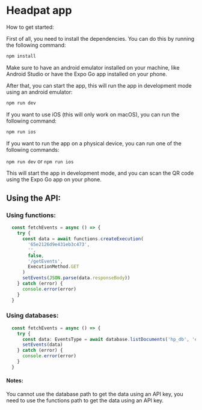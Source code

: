 # Headpat app

How to get started:

First of all, you need to install the dependencies. You can do this by running the following command:

```bash
npm install
```

Make sure to have an android emulator installed on your machine, like Android Studio or have the Expo Go app installed on your phone.

After that, you can start the app, this will run the app in development mode using an android emulator:

```bash
npm run dev
```

If you want to use iOS (this will only work on macOS), you can run the following command:

```bash
npm run ios
```

If you want to run the app on a physical device, you can run one of the following commands:

`npm run dev` or `npm run ios`

This will start the app in development mode, and you can scan the QR code using the Expo Go app on your phone.

## Using the API:

### Using functions:

```ts
  const fetchEvents = async () => {
    try {
      const data = await functions.createExecution(
        '65e2126d9e431eb3c473',
        '',
        false,
        '/getEvents',
        ExecutionMethod.GET
      )
      setEvents(JSON.parse(data.responseBody))
    } catch (error) {
      console.error(error)
    }
  }
```

### Using databases:

```ts
  const fetchEvents = async () => {
    try {
      const data: EventsType = await database.listDocuments('hp_db', 'events')
      setEvents(data)
    } catch (error) {
      console.error(error)
    }
  }
```

#### Notes:

You cannot use the database path to get the data using an API key, you need to use the functions path to get the data using an API key.